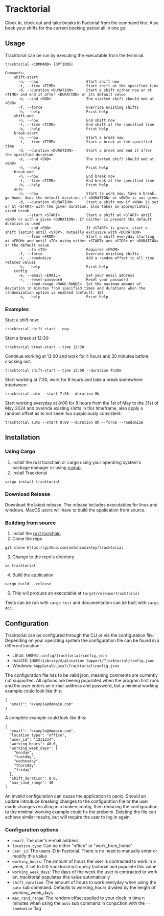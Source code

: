 # Tracktorial
Clock in, clock out and take breaks in Factorial from the command line. Also 
book your shifts for the current booking period all in one go.
## Usage
Tracktorial can be run by executing the executable from the terminal.
```
tracktorial <COMMAND> [OPTIONS]

Commands:
    shift-start
      -n, --now                      Start shift now
      -t, --time <TIME>              Start shift at the specified time 
      -d, --duration <DURATION>      Start a shift either now or at <TIME> and end it after <DURATION> or its default value 
      -e, --end <END>                The started shift should end at <END>
      -f, --force                    Override existing shifts
      -h, --help                     Print help
    shift-end
      -n, --now                      End shift now
      -t, --time <TIME>              End shift at the specified time 
      -h, --help                     Print help
    break-start
      -n, --now                      Start a break now
      -t, --time <TIME>              Start a break at the specified time
      -d, --duration <DURATION>      Start a break and end it after the specified duration
      -e, --end <END>                The started shift should end at <END> 
      -h, --help                     Print help
    break-end
      -n, --now                      End break now
      -t, --time <TIME>              End break at the specified time 
      -h, --help                     Print help
    auto
      -n, --now                      Start to work now, take a break, go home. Uses the default duration if <DURATION> or <END> is not given
      -d, --duration <DURATION>      Start a shift now if <NOW> is set or at <START> with the given duration, also takes an appropriately sized break 
          --start <START>            Start a shift at <START> until <END> or with a given <DURATION>. If neither is present the default duration is used 
          --end <END>                If <START> is given, start a shift lasting until <STOP>. mutually exclusive with <DURATION> 
          --from <FROM>              Start a shift everyday starting at <FROM> and until <TO> using either <START> and <STOP> or <DURATION> or the default value 
          --to <TO>                  Requires <FROM> 
      -f, --force                    Override existing shifts
      -r, --randomize                Add a random offset to all time related values
      -h, --help                     Print help
    config
      -e, --email <EMAIL>            Set your email address 
      -r, --reset-password           Reset your password
          --rand-range <RAND_RANGE>  Set the maximum amount of deviation in minutes from specified times and durations when the randomization option is enabled [default: 16]
      -h, --help                     Print help
```
### Examples
Start a shift now:
```
tracktorial shift-start --now
```
Start a break at 12:30:
```
tracktorial break-start --time 12:30
```
Continue working at 13:00 and work for 4 hours and 30 minutes before clocking out:
```
tracktorial shift-start --time 13:00 --duration 4h30m
```
Start working at 7:30, work for 8 hours and take a break somewhere inbetween:
```
tracktorial auto --start 7:30 --duration 8h
```
Start working everyday at 8:00 for 8 hours from the 1st of May to the 31st of May 2024 and override existing shifts in this timeframe, also apply a random offset as to not seem too suspiciously consistent:
```
tracktorial auto --start 8:00 --duration 8h --force --randomize
```

## Installation
### Using Cargo
1. Install the rust toolchain or cargo using your operating system's package manager or using [rustup](https://rustup.rs/). 
2. Install Tracktorial
```
cargo install tracktorial
```
### Download Release
Download the latest release. The release includes executables for linux and windows.
MacOS users will have to build the application from source.
### Building from source
1. Install the [rust toolchain](https://rustup.rs/)
2. Clone the repo
```
git clone https://github.com/antoniomikley/tracktorial
```
3. Change to the repo's directory
```
cd tracktorial
```
4. Build the application
```
cargo build --release
```
5. This will produce an executable at `target/release/tracktorial`

Tests can be run with `cargo test` and documentation can be built with `cargo doc`.
## Configuration
Tracktorial can be configured through the CLI or via the configuration file.
Depending on your operating system the configuration file can be found in a different location:
- Linux: `$HOME/.config/tracktorial/config.json`
- macOS: `$HOME/Library/Application Support/Tracktorial/config.json`
- Windows: `%AppData%\Local\Tracktorial\config.json`

The configuration file has to be valid json, meaning comments are currently not supported.
All options are beeing populated when the program first runs and the user enters an e-mail address and password,
but a minimal working example could look like this:
```
{
  "email": "example@domain.com"
}
```
A complete example could look like this:
```
{
  "email": "example@domain.com",
  "location_type": "office",
  "user_id": "1231234",
  "working_hours": 40.0,
  "working_week_days": [
    "monday",
    "tuesday",
    "wednesday",
    "thursday",
    "friday"
  ],
  "shift_duration": 8.0,
  "max_rand_range": 30
}
```

An invalid configuration can cause the application to panic. Should an update introduce
breaking changes to the configuration file or the user made changes resulting in a broken
config, then reducing the configuration to the minimal working example could fix the probelm.
Deleting the file can achieve similar results, but will require the user to log in again.

### Configuration options
- `email`: The user's e-mail address
- `location_type`: Can be either "office" or "work_from_home"
- `user_id`: The users ID in Factorial. There is no need to manually enter or modify this value
- `working_hours`: The amount of hours the user is contracted to work in a week, if set to 0.0 tracktorial will query factorial and populate this value
- `working_week_days`: The days of the week the user is contracted to work on, tracktorial populates this value automatically
- `shift_duration`: The amount of hours to work everyday when using the `auto` sub command. Defaults to working_hours divided by the length of working_week_days
- `max_rand_range`: The random offset applied to your clock in time n minutes when using the `auto` sub command in conjuction with the `--randomize` flag

